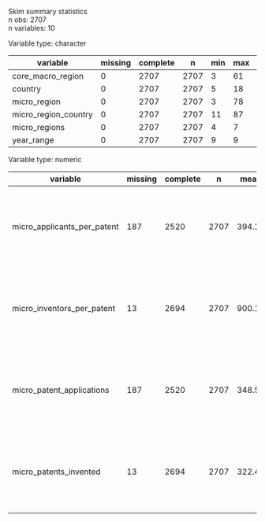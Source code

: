Skim summary statistics  
 n obs: 2707    
 n variables: 10    

Variable type: character

|       variable       | missing | complete |  n   | min | max | empty | n_unique |
|----------------------|---------|----------|------|-----|-----|-------|----------|
|  core_macro_region   |    0    |   2707   | 2707 |  3  | 61  |   0   |   626    |
|       country        |    0    |   2707   | 2707 |  5  | 18  |   0   |    46    |
|     micro_region     |    0    |   2707   | 2707 |  3  | 78  |   0   |   2660   |
| micro_region_country |    0    |   2707   | 2707 | 11  | 87  |   0   |   2699   |
|    micro_regions     |    0    |   2707   | 2707 |  4  |  7  |   0   |   2707   |
|      year_range      |    0    |   2707   | 2707 |  9  |  9  |   0   |    1     |

Variable type: numeric

|          variable           | missing | complete |  n   |  mean  |   sd    |  p0   | p25  |  p50  |  p75   |   p100   |   hist   |
|-----------------------------|---------|----------|------|--------|---------|-------|------|-------|--------|----------|----------|
| micro_applicants_per_patent |   187   |   2520   | 2707 | 394.17 | 2730.07 |   0   |  5   |  23   |  117   |  1e+05   | <U+2587><U+2581><U+2581><U+2581><U+2581><U+2581><U+2581><U+2581> |
| micro_inventors_per_patent  |   13    |   2694   | 2707 | 900.11 | 4981.02 |   1   |  11  |  55   | 326.75 |  155521  | <U+2587><U+2581><U+2581><U+2581><U+2581><U+2581><U+2581><U+2581> |
|  micro_patent_applications  |   187   |   2520   | 2707 | 348.56 | 2515.57 |   0   | 3.81 | 18.2  | 96.13  | 96330.13 | <U+2587><U+2581><U+2581><U+2581><U+2581><U+2581><U+2581><U+2581> |
|   micro_patents_invented    |   13    |   2694   | 2707 | 322.41 | 1758.34 | 0.091 | 4.59 | 22.82 | 130.94 | 57020.45 | <U+2587><U+2581><U+2581><U+2581><U+2581><U+2581><U+2581><U+2581> |
